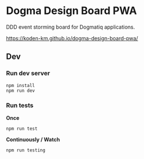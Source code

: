 # Dogma Design Board PWA

DDD event storming board for Dogmatiq applications.

https://koden-km.github.io/dogma-design-board-pwa/

## Dev

### Run dev server

```shell
npm install
npm run dev
```

### Run tests

**Once**

```shell
npm run test
```

**Continuously / Watch**

```shell
npm run testing
```
